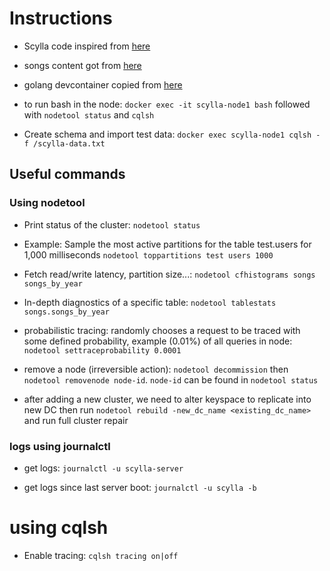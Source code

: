 # Instructions

- Scylla code inspired from [here](https://github.com/scylladb/scylla-code-samples/tree/master/mms)

- songs content got from [here](https://github.com/socratica/sql)

- golang devcontainer copied from [here](https://github.com/microsoft/vscode-dev-containers/tree/main/containers/go)

- to run bash in the node:
    `docker exec -it scylla-node1 bash` followed with `nodetool status` and `cqlsh`

- Create schema and import test data: `docker exec scylla-node1 cqlsh -f /scylla-data.txt`

## Useful commands

### Using nodetool

- Print status of the cluster: `nodetool status`

- Example: Sample the most active partitions for the table test.users for 1,000 milliseconds `nodetool toppartitions test users 1000`

- Fetch read/write latency, partition size...: `nodetool cfhistograms songs songs_by_year`

- In-depth diagnostics of a specific table: `nodetool tablestats songs.songs_by_year`

- probabilistic tracing: randomly chooses a request to be traced with some defined probability, example (0.01%) of all queries in node: `nodetool settraceprobability 0.0001`

- remove a node (irreversible action): `nodetool decommission` then `nodetool removenode node-id`. `node-id` can be found in `nodetool status`

- after adding a new cluster, we need to alter keyspace to replicate into new DC then run `nodetool rebuild -new_dc_name <existing_dc_name>` and run full cluster repair

### logs using journalctl

- get logs: `journalctl -u scylla-server`

- get logs since last server boot: `journalctl -u scylla -b`

# using cqlsh

- Enable tracing: `cqlsh tracing on|off`



